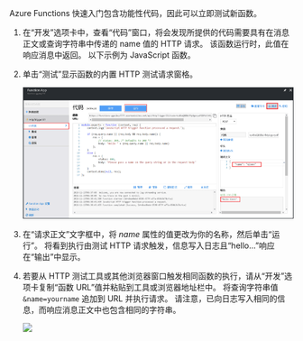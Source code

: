 
Azure Functions 快速入门包含功能性代码，因此可以立即测试新函数。

1. 在“开发”选项卡中，查看“代码”窗口，将会发现所提供的代码需要具有在消息正文或查询字符串中传递的 name 值的 HTTP 请求。 该函数运行时，此值在响应消息中返回。 以下示例为 JavaScript 函数。
   
2. 单击“测试”显示函数的内置 HTTP 测试请求窗格。
 
    ![](./media/functions-quickstart-test/function-app-develop-tab-testing.png)

3. 在“请求正文”文字框中，将 *name* 属性的值更改为你的名称，然后单击“运行”。 将看到执行由测试 HTTP 请求触发，信息写入日志且“hello...”响应在“输出”中显示。 

4. 若要从 HTTP 测试工具或其他浏览器窗口触发相同函数的执行，请从“开发”选项卡复制“函数 URL”值并粘贴到工具或浏览器地址栏中。 将查询字符串值 `&name=yourname` 追加到 URL 并执行请求。 请注意，已向日志写入相同的信息，而响应消息正文中也包含相同的字符串。

    ![](./media/functions-quickstart-test/function-app-browser-testing.png)

